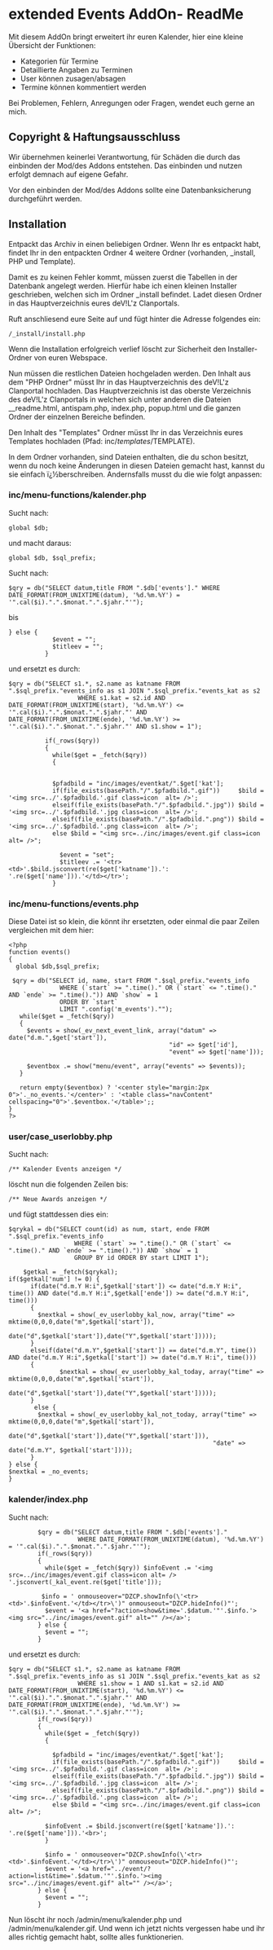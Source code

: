 # extended Events AddOn- ReadMe 

Mit diesem AddOn bringt erweitert ihr euren Kalender, hier eine kleine Übersicht der Funktionen:
* Kategorien für Termine
* Detaillierte Angaben zu Terminen
* User können zusagen/absagen
* Termine können kommentiert werden

Bei Problemen, Fehlern, Anregungen oder Fragen, wendet euch gerne an mich.
 
## Copyright & Haftungsausschluss 
Wir übernehmen keinerlei Verantwortung, für Schäden die durch das einbinden der Mod/des Addons entstehen. Das einbinden und nutzen erfolgt demnach auf eigene Gefahr.

 Vor den einbinden der Mod/des Addons sollte eine Datenbanksicherung durchgeführt werden.  
   
## Installation 
Entpackt das Archiv in einen beliebigen Ordner. Wenn Ihr es entpackt habt, findet Ihr in den entpackten Ordner 4 weitere Ordner (vorhanden, _install, PHP und Template).

Damit es zu keinen Fehler kommt, müssen zuerst die Tabellen in der Datenbank angelegt werden. Hierfür habe ich einen kleinen Installer geschrieben, welchen sich im Ordner _install befindet. Ladet diesen Ordner in das Hauptverzeichnis eures deV!L'z Clanportals.

Ruft anschliesend eure Seite auf und fügt hinter die Adresse folgendes ein:

```
/_install/install.php
```

Wenn die Installation erfolgreich verlief löscht zur Sicherheit den Installer-Ordner von euren Webspace.


Nun müssen die restlichen Dateien hochgeladen werden. Den Inhalt aus dem "PHP Ordner"  müsst Ihr in das Hauptverzeichnis des deV!L'z Clanportal hochladen. Das Hauptverzeichnis ist das oberste Verzeichnis des deV!L'z Clanportals in welchen sich unter anderen die Dateien __readme.html, antispam.php, index.php, popup.html und die ganzen Ordner der einzelnen Bereiche befinden.

Den Inhalt des "Templates" Ordner müsst Ihr in das Verzeichnis eures Templates hochladen (Pfad: inc/_templates_/TEMPLATE).


In dem Ordner vorhanden, sind Dateien enthalten, die du schon besitzt, wenn du noch keine Änderungen in diesen Dateien gemacht hast, kannst du sie einfach ï¿½berschreiben. Andernsfalls musst du die wie folgt anpassen:
 
### inc/menu-functions/kalender.php 
Sucht nach: 
```
global $db;
```

und macht daraus: 
```
global $db, $sql_prefix;
```

Sucht nach: 
```
$qry = db("SELECT datum,title FROM ".$db['events']." WHERE DATE_FORMAT(FROM_UNIXTIME(datum), '%d.%m.%Y') = '".cal($i).".".$monat.".".$jahr."'");
```
 bis 
``` 
} else {
            $event = "";
            $titleev = "";
          }
```
 und ersetzt es durch: 
```
$qry = db("SELECT s1.*, s2.name as katname FROM ".$sql_prefix."events_info as s1 JOIN ".$sql_prefix."events_kat as s2
                   WHERE s1.kat = s2.id AND DATE_FORMAT(FROM_UNIXTIME(start), '%d.%m.%Y') <= '".cal($i).".".$monat.".".$jahr."' AND DATE_FORMAT(FROM_UNIXTIME(ende), '%d.%m.%Y') >= '".cal($i).".".$monat.".".$jahr."' AND s1.show = 1");
        
		  if(_rows($qry))
          {
            while($get = _fetch($qry))
            {
			
			 
			$pfadbild = "inc/images/eventkat/".$get['kat'];
			if(file_exists(basePath."/".$pfadbild.".gif"))     $bild = '<img src=../'.$pfadbild.'.gif class=icon  alt= />';		
			elseif(file_exists(basePath."/".$pfadbild.".jpg")) $bild = '<img src=../'.$pfadbild.'.jpg class=icon  alt= />';		
			elseif(file_exists(basePath."/".$pfadbild.".png")) $bild = '<img src=../'.$pfadbild.'.png class=icon  alt= />';	
			else $bild = "<img src=../inc/images/event.gif class=icon alt= />";  
			
              $event = "set";
              $titleev .= '<tr><td>'.$bild.jsconvert(re($get['katname']).': '.re($get['name'])).'</td></tr>';
            }
```
 
### inc/menu-functions/events.php 
Diese Datei ist so klein, die könnt ihr ersetzten, oder einmal die paar Zeilen vergleichen mit dem hier: 
```
<?php
function events()
{
  global $db,$sql_prefix;

 $qry = db("SELECT id, name, start FROM ".$sql_prefix."events_info
              WHERE (`start` >= ".time()." OR (`start` <= ".time()." AND `ende` >= ".time().")) AND `show` = 1
              ORDER BY `start`
              LIMIT ".config('m_events')."");
   while($get = _fetch($qry))
   {
     $events = show(_ev_next_event_link, array("datum" => date("d.m.",$get['start']),
                                            "id" => $get['id'],
                                            "event" => $get['name']));

  	 $eventbox .= show("menu/event", array("events" => $events));
   }

   return empty($eventbox) ? '<center style="margin:2px 0">'._no_events.'</center>' : '<table class="navContent" cellspacing="0">'.$eventbox.'</table>';;
}
?>
```
### user/case_userlobby.php 
Sucht nach: 
```
/** Kalender Events anzeigen */
```
 löscht nun die folgenden Zeilen bis: 
``` 
/** Neue Awards anzeigen */
```
 und fügt stattdessen dies ein: 
```
$qrykal = db("SELECT count(id) as num, start, ende FROM ".$sql_prefix."events_info
                  WHERE (`start` >= ".time()." OR (`start` <= ".time()." AND `ende` >= ".time().")) AND `show` = 1
                  GROUP BY id ORDER BY start LIMIT 1");
 
    $getkal = _fetch($qrykal);
if($getkal['num'] != 0) {
      if(date("d.m.Y H:i",$getkal['start']) <= date("d.m.Y H:i", time()) AND date("d.m.Y H:i",$getkal['ende']) >= date("d.m.Y H:i", time()))
      {
        $nextkal = show(_ev_userlobby_kal_now, array("time" => mktime(0,0,0,date("m",$getkal['start']),
                                                              date("d",$getkal['start']),date("Y",$getkal['start']))));
	  } 
	  elseif(date("d.m.Y",$getkal['start']) == date("d.m.Y", time()) AND date("d.m.Y H:i",$getkal['start']) >= date("d.m.Y H:i", time()))
	  {
              $nextkal = show(_ev_userlobby_kal_today, array("time" => mktime(0,0,0,date("m",$getkal['start']),
                                                              date("d",$getkal['start']),date("Y",$getkal['start']))));
	  }	  
       else {
        $nextkal = show(_ev_userlobby_kal_not_today, array("time" => mktime(0,0,0,date("m",$getkal['start']),
                                                                  date("d",$getkal['start']),date("Y",$getkal['start'])),
                                                        "date" => date("d.m.Y", $getkal['start'])));
      }
} else {
$nextkal = _no_events;
}
```
 
### kalender/index.php 
Sucht nach: 
```
        $qry = db("SELECT datum,title FROM ".$db['events']."
                   WHERE DATE_FORMAT(FROM_UNIXTIME(datum), '%d.%m.%Y') = '".cal($i).".".$monat.".".$jahr."'");
        if(_rows($qry))
        {
          while($get = _fetch($qry)) $infoEvent .= '<img src=../inc/images/event.gif class=icon alt= /> '.jsconvert(_kal_event.re($get['title']));
          
         $info = ' onmouseover="DZCP.showInfo(\'<tr><td>'.$infoEvent.'</td></tr>\')" onmouseout="DZCP.hideInfo()"';
          $event = '<a href="?action=show&time='.$datum.'"'.$info.'><img src="../inc/images/event.gif" alt="" /></a>';
        } else {
          $event = "";
        }
```
 und ersetzt es durch: 
``` 
$qry = db("SELECT s1.*, s2.name as katname FROM ".$sql_prefix."events_info as s1 JOIN ".$sql_prefix."events_kat as s2
                   WHERE s1.show = 1 AND s1.kat = s2.id AND DATE_FORMAT(FROM_UNIXTIME(start), '%d.%m.%Y') <= '".cal($i).".".$monat.".".$jahr."' AND DATE_FORMAT(FROM_UNIXTIME(ende), '%d.%m.%Y') >= '".cal($i).".".$monat.".".$jahr."'");
        if(_rows($qry))
        {
          while($get = _fetch($qry)) 
		  {
 
			$pfadbild = "inc/images/eventkat/".$get['kat'];
			if(file_exists(basePath."/".$pfadbild.".gif"))     $bild = '<img src=../'.$pfadbild.'.gif class=icon  alt= />';		
			elseif(file_exists(basePath."/".$pfadbild.".jpg")) $bild = '<img src=../'.$pfadbild.'.jpg class=icon  alt= />';		
			elseif(file_exists(basePath."/".$pfadbild.".png")) $bild = '<img src=../'.$pfadbild.'.png class=icon  alt= />';	
			else $bild = "<img src=../inc/images/event.gif class=icon alt= />";  

		  $infoEvent .= $bild.jsconvert(re($get['katname']).': '.re($get['name'])).'<br>';
		  }
          
          $info = ' onmouseover="DZCP.showInfo(\'<tr><td>'.$infoEvent.'</td></tr>\')" onmouseout="DZCP.hideInfo()"';
          $event = '<a href="../event/?action=list&time='.$datum.'"'.$info.'><img src="../inc/images/event.gif" alt="" /></a>';
        } else {
          $event = "";
        }
```
 
Nun löscht ihr noch /admin/menu/kalender.php und /admin/menu/kalender.gif. Und wenn ich jetzt nichts vergessen habe und ihr alles richtig gemacht habt, sollte alles funktionerien.  

